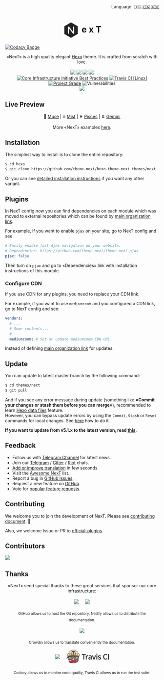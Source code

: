 <div align="right">
  Language:
  🇺🇸
  <a title="Chinese" href="docs/zh-CN/README.md">🇨🇳</a>
  <a title="Russian" href="docs/ru/README.md">🇷🇺</a>
</div>

# <div align="center"><a title="NexT website repository" href="https://github.com/theme-next/theme-next.org"><img align="center" width="56" height="56" src="https://raw.githubusercontent.com/theme-next/hexo-theme-next/master/source/images/logo.svg?sanitize=true"></a> e x T</div>

[![Codacy Badge](https://api.codacy.com/project/badge/Grade/bee23274a35d489295ddedfa589c75ad)](https://app.codacy.com/manual/theme-next/hexo-theme-next?utm_source=github.com&utm_medium=referral&utm_content=theme-next/hexo-theme-next&utm_campaign=Badge_Grade_Dashboard)

<p align="center">
  «NexT» is a high quality elegant <a href="https://hexo.io">Hexo</a> theme. It is crafted from scratch with love.
<br>
<br>
  <a href="https://github.com/theme-next/hexo-theme-next/releases"><img src="https://img.shields.io/github/package-json/v/theme-next/hexo-theme-next?style=flat-square"></a>
  <a href="https://nodejs.org"><img src="https://img.shields.io/badge/node-%3E=10.9.0-green?style=flat-square"></a>
  <a href="https://hexo.io"><img src="https://img.shields.io/badge/hexo-%3E=3.5.0-blue?style=flat-square&logo=hexo"></a>
  <a href="https://github.com/theme-next/hexo-theme-next/blob/master/LICENSE.md"><img src="https://img.shields.io/badge/license-%20AGPL-orange?style=flat-square&logo=gnu"></a>
<br>
  <a href="https://bestpractices.coreinfrastructure.org/projects/2625"><img src="https://img.shields.io/cii/level/2625?style=flat-square" title="Core Infrastructure Initiative Best Practices"></a>
  <a href="https://travis-ci.org/theme-next/hexo-theme-next?branch=master"><img src="https://img.shields.io/travis/theme-next/hexo-theme-next/master?style=flat-square&logo=travis%20ci" title="Travis CI [Linux]"></a>
  <a href="https://app.codacy.com/manual/theme-next/hexo-theme-next/dashboard"><img src="https://img.shields.io/codacy/grade/72f7fe7609c2438a92069f448e5a341a/master?style=flat-square&logo=codacy" title="Project Grade"></a>
  <img src="https://img.shields.io/snyk/vulnerabilities/github/theme-next/hexo-theme-next?style=flat-square" title="Vulnerabilities">
<br>
  <img src="https://user-images.githubusercontent.com/16272760/63487983-da41b080-c4df-11e9-951c-64883a8a5e9b.png">
</p>

## Live Preview

<p align="center">
  💟 <a href="https://muse.theme-next.org">Muse</a> | 🔯 <a href="https://mist.theme-next.org">Mist</a> | ♓️ <a href="https://pisces.theme-next.org">Pisces</a> | ♊️ <a href="https://theme-next.org">Gemini</a>
<br>
<br>
  More «NexT» examples <a href="https://github.com/theme-next/awesome-next#live-preview">here</a>.
</p>

## Installation

The simplest way to install is to clone the entire repository:

```sh
$ cd hexo
$ git clone https://github.com/theme-next/hexo-theme-next themes/next
```

Or you can see [detailed installation instructions][docs-installation-url] if you want any other variant.

## Plugins

In NexT config now you can find dependencies on each module which was moved to external repositories which can be found by [main organization link][official-plugins-url].

For example, if you want to enable `pjax` on your site, go to NexT config and see:

```yml
# Easily enable fast Ajax navigation on your website.
# Dependencies: https://github.com/theme-next/theme-next-pjax
pjax: false
```

Then turn on `pjax` and go to «Dependencies» link with installation instructions of this module.

### Configure CDN

If you use CDN for any plugins, you need to replace your CDN link.

For example, if you want to use `mediumzoom` and you configured a CDN link, go to NexT config and see:

```yml
vendors:
  # ...
  # Some contents...
  # ...
  mediumzoom: # Set or update mediumzoom CDN URL.
```

Instead of defining [main organization link][official-plugins-url] for updates.

## Update

You can update to latest master branch by the following command:

```sh
$ cd themes/next
$ git pull
```

And if you see any error message during update (something like **«Commit your changes or stash them before you can merge»**), recommended to learn [Hexo data files][docs-data-files-url] feature.\
However, you can bypass update errors by using the `Commit`, `Stash` or `Reset` commands for local changes. See [here](https://stackoverflow.com/a/15745424/5861495) how to do it.

**If you want to update from v5.1.x to the latest version, read [this][docs-update-5-1-x-url].**

## Feedback

* Follow us with [Telegram Channel][t-news-url] for latest news.
* Join our [Telegram][t-chat-url] / [Gitter][gitter-url] / [Riot][riot-url] chats.
* [Add or improve translation][i18n-url] in few seconds.
* Visit the [Awesome NexT][awesome-next-url] list.
* Report a bug in [GitHub Issues][issues-bug-url].
* Request a new feature on [GitHub][issues-feat-url].
* Vote for [popular feature requests][feat-req-vote-url].

## Contributing

We welcome you to join the development of NexT. Please see [contributing document][contributing-document-url]. 🤗

Also, we welcome Issue or PR to [official-plugins][official-plugins-url].

## Contributors

[![][contributors-image]][contributors-url]

## Thanks

<p align="center">
  «NexT» send special thanks to these great services that sponsor our core infrastructure:
<br>
<br>
  <a href="https://github.com"><img align="center" width="100" src="https://github.githubassets.com/images/modules/logos_page/GitHub-Logo.png"></a>
  &nbsp;&nbsp;&nbsp;
  <a href="https://www.netlify.com"><img align="center" width="150" src="https://cdn.netlify.com/15ecf59b59c9d04b88097c6b5d2c7e8a7d1302d0/1b6d6/img/press/logos/full-logo-light.svg"></a>
<br>
<br>
  <sub>GitHub allows us to host the Git repository, Netlify allows us to distribute the documentation.</sub>
<br>
<br>
  <a href="https://crowdin.com"><img align="center" width="180" src="https://support.crowdin.com/assets/logos/crowdin-logo1-small.png"></a>
<br>
<br>
  <sub>Crowdin allows us to translate conveniently the documentation.</sub>
<br>
<br>
  <a href="https://codacy.com"><img align="center" width="155" src="https://user-images.githubusercontent.com/16944225/55026017-623f8f00-5002-11e9-88bf-0d6a5884c6c2.png"></a>
  &nbsp;&nbsp;&nbsp;
  <a href="https://travis-ci.com"><img align="center" width="140" src="https://raw.githubusercontent.com/travis-ci/travis-web/master/public/images/logos/TravisCI-Full-Color.png"></a>
<br>
<br>
  <sub>Codacy allows us to monitor code quality, Travis CI allows us to run the test suite.</sub>
</p>

[docs-installation-url]: https://github.com/theme-next/hexo-theme-next/blob/master/docs/INSTALLATION.md
[docs-data-files-url]: https://github.com/theme-next/hexo-theme-next/blob/master/docs/DATA-FILES.md
[docs-update-5-1-x-url]: https://github.com/theme-next/hexo-theme-next/blob/master/docs/UPDATE-FROM-5.1.X.md

[t-news-url]: https://t.me/theme_next_news
[t-chat-url]: https://t.me/theme_next
[gitter-url]: https://gitter.im/theme-next
[riot-url]: https://riot.im/app/#/room/#theme-next:matrix.org
[i18n-url]: https://i18n.theme-next.org

[awesome-next-url]: https://github.com/theme-next/awesome-next
[issues-bug-url]: https://github.com/theme-next/hexo-theme-next/issues/new?assignees=&labels=Bug&template=bug-report.md
[issues-feat-url]: https://github.com/theme-next/hexo-theme-next/issues/new?assignees=&labels=Feature+Request&template=feature-request.md
[feat-req-vote-url]: https://github.com/theme-next/hexo-theme-next/issues?q=is%3Aopen+is%3Aissue+label%3A%22Feature+Request%22

[contributing-document-url]: https://github.com/theme-next/hexo-theme-next/blob/master/.github/CONTRIBUTING.md
[official-plugins-url]: https://github.com/theme-next
[contributors-image]: https://opencollective.com/theme-next/contributors.svg?width=890
[contributors-url]: https://github.com/theme-next/hexo-theme-next/graphs/contributors
